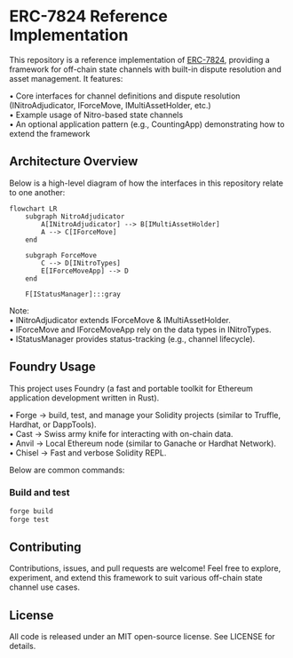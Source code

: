 # ERC-7824 Reference Implementation

This repository is a reference implementation of [ERC-7824](./erc-7824.md), providing a framework for off-chain state channels with built-in dispute resolution and asset management. It features:

• Core interfaces for channel definitions and dispute resolution (INitroAdjudicator, IForceMove, IMultiAssetHolder, etc.)  
• Example usage of Nitro-based state channels  
• An optional application pattern (e.g., CountingApp) demonstrating how to extend the framework  

## Architecture Overview

Below is a high-level diagram of how the interfaces in this repository relate to one another:

```mermaid
flowchart LR
    subgraph NitroAdjudicator
        A[INitroAdjudicator] --> B[IMultiAssetHolder]
        A --> C[IForceMove]
    end

    subgraph ForceMove
        C --> D[INitroTypes]
        E[IForceMoveApp] --> D
    end

    F[IStatusManager]:::gray
```

Note:  
• INitroAdjudicator extends IForceMove & IMultiAssetHolder.  
• IForceMove and IForceMoveApp rely on the data types in INitroTypes.  
• IStatusManager provides status-tracking (e.g., channel lifecycle).  

## Foundry Usage

This project uses Foundry (a fast and portable toolkit for Ethereum application development written in Rust).

• Forge → build, test, and manage your Solidity projects (similar to Truffle, Hardhat, or DappTools).  
• Cast → Swiss army knife for interacting with on-chain data.  
• Anvil → Local Ethereum node (similar to Ganache or Hardhat Network).  
• Chisel → Fast and verbose Solidity REPL.

Below are common commands:

### Build and test
```bash
forge build
forge test
```

## Contributing

Contributions, issues, and pull requests are welcome! Feel free to explore, experiment, and extend this framework to suit various off-chain state channel use cases.

## License

All code is released under an MIT open-source license. See LICENSE for details.
